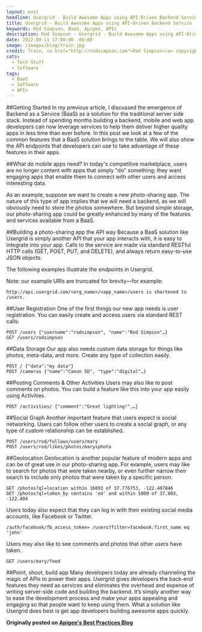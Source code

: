 ```yaml
---
layout: post
headline: Usergrid - Build Awesome Apps using API-Driven Backend Service
title: Usergrid - Build Awesome Apps using API-Driven Backend Service
keywords: Rod Simpson, BaaS, Apigee, APIs
description: Rod Simpson - Usergrid - Build Awesome Apps using API-Driven Backend Service
date: 2012-09-11 17:00:00 -06:00
image: /images/blog/train.jpg
credit: Train, <a href="http://rodsimpson.com">Rod Simpson</a> copyright 2012
cats:
  - Tech Stuff
  - Software
tags:
  - BaaS
  - Software
  - APIs
---
```


##Getting Started
In my previous article, I discussed the emergence of Backend as a Service (BaaS) as a solution for the traditional server side stack. Instead of spending months building a backend, mobile and web app developers can now leverage services to help them deliver higher quality apps in less time than ever before. In this post we look at a few of the common features that a BaaS solution brings to the table. We will also show the API endpoints that developers can use to take advantage of these features in their apps.

##What do mobile apps need?
In today's competitive marketplace, users are no longer content with apps that simply "do" something; they want engaging apps that enable them to connect with other users and access interesting data.

As an example, suppose we want to create a new photo-sharing app. The nature of this type of app implies that we will need a backend, as we will obviously need to store the photos somewhere.  But beyond simple storage, our photo-sharing app could be greatly enhanced by many of the features and services available from a BaaS.

##Building a photo-sharing app the API way
Because a BaaS solution like Usergrid is simply another API that your app interacts with, it is easy to integrate into your app. Calls to the service are made via standard RESTful HTTP calls (GET, POST, PUT, and DELETE), and always return easy-to-use JSON objects.

The following examples illustrate the endpoints in Usergrid.

Note: our example URIs are truncated for brevity—for example:

	http://api.usergrid.com/<org_name>/<app_name>/users is shortened to /users.

##User Registration
One of the first things our new app needs is user registration. You can easily create and access users via standard REST calls:

	POST /users {"username":"rodsimpson", "name":"Rod Simpson"…}
	GET /users/rodsimpson

##Data Storage
Our app also needs custom data storage for things like photos, meta-data, and more. Create any type of collection easily.

	POST / {"data":"my data"}
	POST /cameras {"name":"Canon 5D", "type":"digital"…}

##Posting Comments & Other Activities
Users may also like to post comments on photos. You can build a feature like this into your app easily using Activities.

	POST /activities/ {"comment":"Great lighting!",…}

##Social Graph
Another important feature that users expect is social networking. Users can follow other users to create a social graph, or any type of custom relationship can be established.

	POST /users/rod/follows/users/mary
	POST /users/rod/likes/photos/marysphoto

##Geolocation
Geolocation is another popular feature of modern apps and can be of great use in our photo-sharing app. For example, users may like to search for photos that were taken nearby, or even further narrow their search to include only photos that were taken by a specific person.

	GET /photos?ql=location within 16093 of 37.776753, -122.407846
	GET /photos?ql=taken_by contains 'ed' and within 5000 of 37.803, -122.404

Users today also expect that they can log in with their existing social media accounts, like Facebook or Twitter.

	/auth/facebook/fb_access_token= /users?filter=facebook.first_name eq 'john'

Users may also like to see comments and photos that other users have taken.

	GET /users/mary/feed

##Point, shoot, build app
Many developers today are already channeling the magic of APIs to power their apps. Usergrid gives developers the back-end features they need as services and eliminates the overhead and expense of writing server-side code and building the backend. It’s simply another way to ease the development process and make your apps appealing and engaging so that people want to keep using them. What a solution like Usergrid does best is get app developers building awesome apps quickly.


**Originally posted on [Apigee's Best Practices Blog](https://blog.apigee.com/usergrid_build_awesome_apps_using_api_driven_backend_service)**